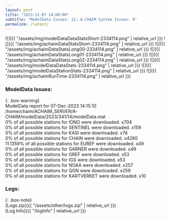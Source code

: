 ```yaml
---
layout: post
title: "2023-12-07 14:00:00"
subtitle: "ModelData Issues: 11; A-CHAIM System Issues: 0"
permalink: /latest/
---
```


![]({{ "/assets/img/modelDataDataStatsShort-2334114.png" | relative_url }})
![]({{ "/assets/img/achaimDataStatsShort-2334114.png" | relative_url }})
![]({{ "/assets/img/achaimDataStatsLong00-2334114.png" | relative_url }})
![]({{ "/assets/img/achaimDataStatsLong01-2334114.png" | relative_url }})
![]({{ "/assets/img/achaimDataStatsLong02-2334114.png" | relative_url }})
![]({{ "/assets/img/modelDataDataStats-2334114.png" | relative_url }})
![]({{ "/assets/img/modelDataStationStats-2334114.png" | relative_url }})
![]({{ "/assets/img/achaimRunTime-2334114.png" | relative_url }})


### ModelData Issues:  
  
{: .box-warning}  
 ModelData report for 07-Dec-2023 14:15:10   
 /home/chaim/ACHAIM_SERVER/A-CHAIM/modelData/2023/341/14/modelData.mat   
 0% of all possible stations for IONO were downloaded. x704   
 0% of all possible stations for SENTINEL were downloaded. x159   
 0% of all possible stations for KASI were downloaded. x74   
 0% of all possible stations for CHAIN were downloaded. x4280   
 11.1359% of all possible stations for EUREF were downloaded. x49   
 0% of all possible stations for GARNER were downloaded. x49   
 0% of all possible stations for GREF were downloaded. x53   
 0% of all possible stations for IGS were downloaded. x53   
 0% of all possible stations for NOAA were downloaded. x257   
 0% of all possible stations for QGN were downloaded. x259   
 0% of all possible stations for KARTVERKET were downloaded. x10   
  


### Logs:  
  
{: .box-note}  
[Logs.zip]({{ "/assets/other/logs.zip" | relative_url }})  
[Log Info]({{ "/logInfo" | relative_url }})  
